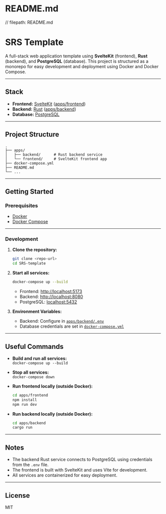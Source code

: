 # README.md

// filepath: README.md

# SRS Template

A full-stack web application template using **SvelteKit** (frontend), **Rust** (backend), and **PostgreSQL** (database). This project is structured as a monorepo for easy development and deployment using Docker and Docker Compose.

---

## Stack

- **Frontend:** [SvelteKit](https://kit.svelte.dev/) ([apps/frontend](apps/frontend))
- **Backend:** [Rust](https://www.rust-lang.org/) ([apps/backend](apps/backend))
- **Database:** [PostgreSQL](https://www.postgresql.org/)

---

## Project Structure

```
.
├── apps/
│   ├── backend/      # Rust backend service
│   └── frontend/     # SvelteKit frontend app
├── docker-compose.yml
├── README.md
└── ...
```

---

## Getting Started

### Prerequisites

- [Docker](https://www.docker.com/)
- [Docker Compose](https://docs.docker.com/compose/)

---

### Development

1. **Clone the repository:**

   ```sh
   git clone <repo-url>
   cd SRS-template
   ```

2. **Start all services:**

   ```sh
   docker-compose up --build
   ```

   - Frontend: [http://localhost:5173](http://localhost:5173)
   - Backend: [http://localhost:8080](http://localhost:8080)
   - PostgreSQL: [localhost:5432](http://localhost:5432)

3. **Environment Variables:**
   - Backend: Configure in [`apps/backend/.env`](apps/backend/.env)
   - Database credentials are set in [`docker-compose.yml`](docker-compose.yml)

---

## Useful Commands

- **Build and run all services:**  
  `docker-compose up --build`

- **Stop all services:**  
  `docker-compose down`

- **Run frontend locally (outside Docker):**

  ```sh
  cd apps/frontend
  npm install
  npm run dev
  ```

- **Run backend locally (outside Docker):**
  ```sh
  cd apps/backend
  cargo run
  ```

---

## Notes

- The backend Rust service connects to PostgreSQL using credentials from the `.env` file.
- The frontend is built with SvelteKit and uses Vite for development.
- All services are containerized for easy deployment.

---

## License

MIT
